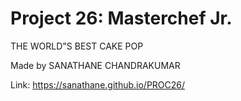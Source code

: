 # Project 26: Masterchef Jr.
THE WORLD"S BEST CAKE POP

Made by SANATHANE CHANDRAKUMAR

Link: https://sanathane.github.io/PROC26/
